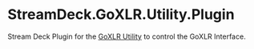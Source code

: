 # StreamDeck.GoXLR.Utility.Plugin

Stream Deck Plugin for the [GoXLR Utility](https://github.com/GoXLR-on-Linux/goxlr-utility) to control the GoXLR Interface.
